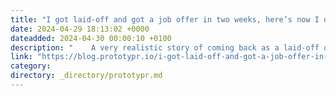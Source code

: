 ```yaml
---
title: "I got laid-off and got a job offer in two weeks, here’s now I did it."
date: 2024-04-29 18:13:02 +0000
dateadded: 2024-04-30 00:00:10 +0100
description: "    A very realistic story of coming back as a laid-off designer in tech  Continue reading on Prototypr »  "
link: "https://blog.prototypr.io/i-got-laid-off-and-got-a-job-offer-in-two-weeks-heres-now-i-did-it-a57a66cba1bb?source=rss----eb297ea1161a---4"
category:
directory: _directory/prototypr.md
---
```

